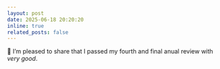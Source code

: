```yaml
---
layout: post
date: 2025-06-18 20:20:20
inline: true
related_posts: false
---
```


🌟 I’m pleased to share that I passed my fourth and final anual review with *very good*.
